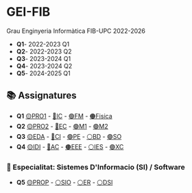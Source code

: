 # GEI-FIB
Grau Enginyeria Informàtica FIB-UPC 2022-2026

- **Q1**- 2022-2023 Q1
- **Q2**- 2022-2023 Q2
- **Q3**- 2023-2024 Q1
- **Q4**- 2023-2024 Q2
- **Q5**- 2024-2025 Q1

## 📚 Assignatures
 - **Q1** [🟡PRO1](Obligatories/Q1/PRO1) - [🔵IC](Obligatories/Q1/IC) - [🟢FM](Obligatories/Q1/FM) - [🟠Fisica](Obligatories/Q1/Fisica)
 - **Q2** [🟡PRO2](Obligatories/Q2/PRO2) - [🔵EC](Obligatories/Q2/EC) - [🟢M1](Obligatories/Q2/M1) - [🟢M2](Obligatories/Q2/M2)
 - **Q3** [🟡EDA](Obligatories/Q3/EDA) - [🔵CI](Obligatories/Q3/CI) - [🟢PE](Obligatories/Q3/PE) - [⚪BD](Obligatories/Q3/BD) - [🟣SO](Obligatories/Q3/SO)
 - **Q4** [🟡IDI](Obligatories/Q4/IDI) - [🔵AC](Obligatories/Q4/AC) - [🟤EEE](Obligatories/Q4/EEE) - [⚪IES](Obligatories/Q4/IES) - [🟣XC](Obligatories/Q4/XC)

### 📝 Especialitat: Sistemes D'Informacio (SI) / Software
 - **Q5** [🟡PROP](Obligatories/Q5/PROP) - [⚪SIO](Obligatories/Q5/SIO) - [⚪ER](Obligatories/Q5/ER) - [⚪DSI](Obligatories/Q5/DSI)
